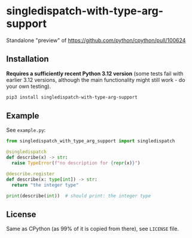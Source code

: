 # singledispatch-with-type-arg-support

Standalone "preview" of https://github.com/python/cpython/pull/100624

## Installation

**Requires a sufficiently recent Python 3.12 version** (some tests fail with
earlier 3.12 versions, although the main functionality might still work - do
your own testing).

```bash
pip3 install singledispatch-with-type-arg-support
```

## Example

See `example.py`:

```python
from singledispatch_with_type_arg_support import singledispatch

@singledispatch
def describe(x) -> str:
  raise TypeError(f"no description for {repr(x)}")

@describe.register
def describe(x: type[int]) -> str:
  return "the integer type"

print(describe(int))  # should print: the integer type
```

## License

Same as CPython (as 99% of it is copied from there), see `LICENSE` file.
